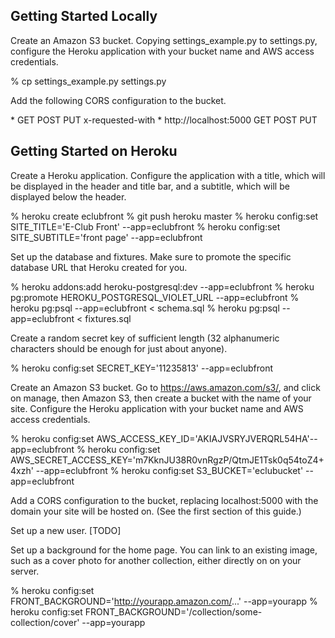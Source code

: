 ## Getting Started Locally

Create an Amazon S3 bucket. Copying settings_example.py to settings.py,
configure the Heroku application with your bucket name and AWS access
credentials.

  % cp settings_example.py settings.py

Add the following CORS configuration to the bucket.

  <?xml version="1.0" encoding="UTF-8"?>
  <CORSConfiguration xmlns="http://s3.amazonaws.com/doc/2006-03-01/">
      <CORSRule>
          <AllowedOrigin>*</AllowedOrigin>
          <AllowedMethod>GET</AllowedMethod>
          <AllowedMethod>POST</AllowedMethod>
          <AllowedMethod>PUT</AllowedMethod>
          <AllowedHeader>x-requested-with</AllowedHeader>
          <AllowedHeader>*</AllowedHeader>
      </CORSRule>
      <CORSRule>
          <AllowedOrigin>http://localhost:5000</AllowedOrigin>
          <AllowedMethod>GET</AllowedMethod>
          <AllowedMethod>POST</AllowedMethod>
          <AllowedMethod>PUT</AllowedMethod>
      </CORSRule>
  </CORSConfiguration>

## Getting Started on Heroku

Create a Heroku application. Configure the application with a title, which
will be displayed in the header and title bar, and a subtitle, which will
be displayed below the header.

  % heroku create eclubfront
  % git push heroku master
  % heroku config:set SITE_TITLE='E-Club Front' --app=eclubfront
  % heroku config:set SITE_SUBTITLE='front page' --app=eclubfront

Set up the database and fixtures. Make sure to promote the specific database
URL that Heroku created for you.

  % heroku addons:add heroku-postgresql:dev --app=eclubfront
  % heroku pg:promote HEROKU_POSTGRESQL_VIOLET_URL --app=eclubfront
  % heroku pg:psql --app=eclubfront < schema.sql
  % heroku pg:psql --app=eclubfront < fixtures.sql

Create a random secret key of sufficient length (32 alphanumeric characters
should be enough for just about anyone).

  % heroku config:set SECRET_KEY='11235813' --app=eclubfront

Create an Amazon S3 bucket. Go to https://aws.amazon.com/s3/, and click on
manage, then Amazon S3, then create a bucket with the name of your site.
Configure the Heroku application with your bucket name and AWS access credentials.

  % heroku config:set AWS_ACCESS_KEY_ID='AKIAJVSRYJVERQRL54HA'--app=eclubfront
  % heroku config:set AWS_SECRET_ACCESS_KEY='m7KknJU38R0vnRgzP/QtmJE1Tsk0q54toZ4+4xzh' --app=eclubfront
  % heroku config:set S3_BUCKET='eclubucket' --app=eclubfront

Add a CORS configuration to the bucket, replacing localhost:5000 with the
domain your site will be hosted on. (See the first section of this guide.)

Set up a new user. [TODO]

Set up a background for the home page. You can link to an existing image, such
as a cover photo for another collection, either directly on on your server.

  % heroku config:set FRONT_BACKGROUND='http://yourapp.amazon.com/...' --app=yourapp
  % heroku config:set FRONT_BACKGROUND='/collection/some-collection/cover' --app=yourapp